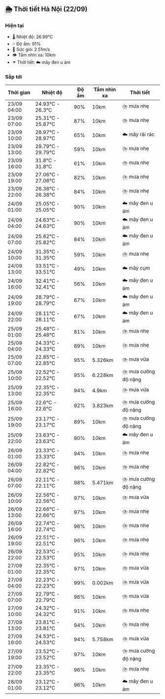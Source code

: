 ## 🌦️ Thời tiết Hà Nội (22/09)

### Hiện tại

- 🌡️ Nhiệt độ: 26.99℃
- 💦 Độ ẩm: 91%
- 💨 Sức gió: 2.51m/s
- 👁️ Tầm nhìn xa: 10km
- ☂️ Thời tiết: ☁️ mây đen u ám

### Sắp tới

| Thời gian | Nhiệt độ | Độ ẩm | Tầm nhìn xa | Thời tiết |
| --- | --- | --- | --- | --- |
| 23/09 04:00 | 24.93℃ - 26.3℃ | 90% | 10km | ⛈️ mưa nhẹ |
| 23/09 07:00 | 25.31℃ - 25.87℃ | 87% | 10km | ⛈️ mưa nhẹ |
| 23/09 10:00 | 28.97℃ - 28.97℃ | 65% | 10km | ☁️ mây rải rác |
| 23/09 13:00 | 29.79℃ - 29.79℃ | 59% | 10km | ⛈️ mưa nhẹ |
| 23/09 16:00 | 31.8℃ - 31.8℃ | 61% | 10km | ⛈️ mưa nhẹ |
| 23/09 19:00 | 27.06℃ - 27.06℃ | 82% | 10km | ⛈️ mưa nhẹ |
| 23/09 22:00 | 26.38℃ - 26.38℃ | 84% | 10km | ⛈️ mưa nhẹ |
| 24/09 01:00 | 25.05℃ - 25.05℃ | 90% | 10km | ☁️ mây đen u ám |
| 24/09 04:00 | 24.63℃ - 24.63℃ | 90% | 10km | ☁️ mây đen u ám |
| 24/09 07:00 | 25.82℃ - 25.82℃ | 84% | 10km | ☁️ mây đen u ám |
| 24/09 10:00 | 31.35℃ - 31.35℃ | 59% | 10km | ⛈️ mưa nhẹ |
| 24/09 13:00 | 33.51℃ - 33.51℃ | 49% | 10km | ☁️ mây cụm |
| 24/09 16:00 | 32.41℃ - 32.41℃ | 56% | 10km | ☁️ mây đen u ám |
| 24/09 19:00 | 28.79℃ - 28.79℃ | 67% | 10km | ☁️ mây đen u ám |
| 24/09 22:00 | 28.11℃ - 28.11℃ | 67% | 10km | ☁️ mây đen u ám |
| 25/09 01:00 | 25.48℃ - 25.48℃ | 81% | 10km | ⛈️ mưa nhẹ |
| 25/09 04:00 | 24.33℃ - 24.33℃ | 89% | 10km | ⛈️ mưa nhẹ |
| 25/09 07:00 | 22.85℃ - 22.85℃ | 95% | 5.326km | ⛈️ mưa vừa |
| 25/09 10:00 | 22.52℃ - 22.52℃ | 95% | 6.228km | ⛈️ mưa cường độ nặng |
| 25/09 13:00 | 22.35℃ - 22.35℃ | 94% | 4.9km | ⛈️ mưa vừa |
| 25/09 16:00 | 22.6℃ - 22.6℃ | 92% | 3.823km | ⛈️ mưa cường độ nặng |
| 25/09 19:00 | 23.17℃ - 23.17℃ | 89% | 10km | ⛈️ mưa cường độ nặng |
| 25/09 22:00 | 23.63℃ - 23.63℃ | 90% | 10km | ☁️ mây đen u ám |
| 26/09 01:00 | 23.33℃ - 23.33℃ | 94% | 10km | ⛈️ mưa nhẹ |
| 26/09 04:00 | 22.82℃ - 22.82℃ | 96% | 10km | ⛈️ mưa nhẹ |
| 26/09 07:00 | 22.11℃ - 22.11℃ | 98% | 5.471km | ⛈️ mưa cường độ nặng |
| 26/09 10:00 | 22.56℃ - 22.56℃ | 97% | 10km | ⛈️ mưa vừa |
| 26/09 13:00 | 22.66℃ - 22.66℃ | 97% | 10km | ⛈️ mưa nhẹ |
| 26/09 16:00 | 22.74℃ - 22.74℃ | 96% | 10km | ⛈️ mưa nhẹ |
| 26/09 19:00 | 22.51℃ - 22.51℃ | 96% | 10km | ⛈️ mưa nhẹ |
| 26/09 22:00 | 22.53℃ - 22.53℃ | 95% | 10km | ⛈️ mưa nhẹ |
| 27/09 01:00 | 22.35℃ - 22.35℃ | 97% | 10km | ⛈️ mưa vừa |
| 27/09 04:00 | 22.23℃ - 22.23℃ | 99% | 0.002km | ⛈️ mưa vừa |
| 27/09 07:00 | 22.79℃ - 22.79℃ | 96% | 10km | ⛈️ mưa vừa |
| 27/09 10:00 | 24.32℃ - 24.32℃ | 91% | 10km | ⛈️ mưa nhẹ |
| 27/09 13:00 | 23.81℃ - 23.81℃ | 94% | 10km | ⛈️ mưa nhẹ |
| 27/09 16:00 | 24.53℃ - 24.53℃ | 94% | 5.758km | ⛈️ mưa vừa |
| 27/09 19:00 | 23.52℃ - 23.52℃ | 97% | 10km | ⛈️ mưa cường độ nặng |
| 27/09 22:00 | 23.35℃ - 23.35℃ | 96% | 10km | ⛈️ mưa nhẹ |
| 28/09 01:00 | 23.12℃ - 23.12℃ | 96% | 10km | ☁️ mây đen u ám |
